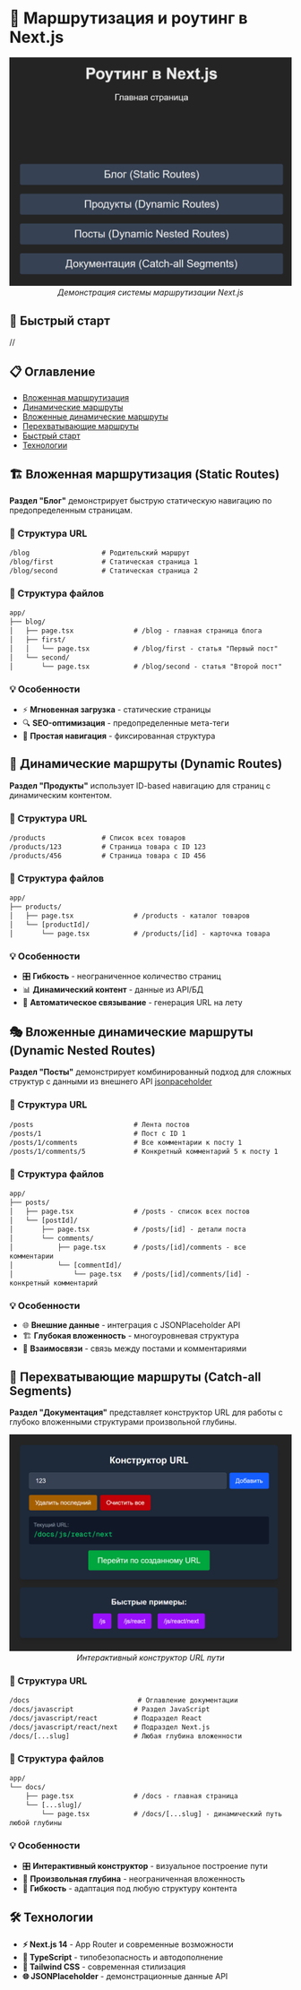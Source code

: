 # 🚀 Маршрутизация и роутинг в Next.js

<div align="center">

![Next Routing Interface](screenshots/next-routing.png)
_Демонстрация системы маршрутизации Next.js_

</div>

## 🚀 Быстрый старт

//

## 📋 Оглавление

- [Вложенная маршрутизация](#-вложенная-маршрутизация-static-routes)
- [Динамические маршруты](#-динамические-маршруты-dynamic-routes)
- [Вложенные динамические маршруты](#-вложенные-динамические-маршруты-dynamic-nested-routes)
- [Перехватывающие маршруты](#-перехватывающие-маршруты-catch-all-segments)
- [Быстрый старт](#-быстрый-старт)
- [Технологии](#-технологии)

## 🏗️ Вложенная маршрутизация (Static Routes)

**Раздел "Блог"** демонстрирует быструю статическую навигацию по предопределенным страницам.

### 🎯 Структура URL

```
/blog                  # Родительский маршрут
/blog/first            # Статическая страница 1
/blog/second           # Статическая страница 2
```

### 📁 Структура файлов

```
app/
├── blog/
│   ├── page.tsx               # /blog - главная страница блога
│   ├── first/
│   │   └── page.tsx           # /blog/first - статья "Первый пост"
│   └── second/
│       └── page.tsx           # /blog/second - статья "Второй пост"
```

### 💡 Особенности

- ⚡ **Мгновенная загрузка** - статические страницы
- 🔍 **SEO-оптимизация** - предопределенные мета-теги
- 🎯 **Простая навигация** - фиксированная структура

## 🔄 Динамические маршруты (Dynamic Routes)

**Раздел "Продукты"** использует ID-based навигацию для страниц с динамическим контентом.

### 🎯 Структура URL

```
/products              # Список всех товаров
/products/123          # Страница товара с ID 123
/products/456          # Страница товара с ID 456
```

### 📁 Структура файлов

```
app/
├── products/
│   ├── page.tsx               # /products - каталог товаров
│   └── [productId]/
│       └── page.tsx           # /products/[id] - карточка товара
```

### 💡 Особенности

- 🎛️ **Гибкость** - неограниченное количество страниц
- 📊 **Динамический контент** - данные из API/БД
- 🔗 **Автоматическое связывание** - генерация URL на лету

## 🎭 Вложенные динамические маршруты (Dynamic Nested Routes)

**Раздел "Посты"** демонстрирует комбинированный подход для сложных структур с данными из внешнего API [jsonpaceholder](https://jsonplaceholder.typicode.com/)

### 🎯 Структура URL

```
/posts                         # Лента постов
/posts/1                       # Пост с ID 1
/posts/1/comments              # Все комментарии к посту 1
/posts/1/comments/5            # Конкретный комментарий 5 к посту 1
```

### 📁 Структура файлов

```
app/
├── posts/
│   ├── page.tsx               # /posts - список всех постов
│   └── [postId]/
│       ├── page.tsx           # /posts/[id] - детали поста
│       └── comments/
│           ├── page.tsx       # /posts/[id]/comments - все комментарии
│           └── [commentId]/
│               └── page.tsx   # /posts/[id]/comments/[id] - конкретный комментарий
```

### 💡 Особенности

- 🌐 **Внешние данные** - интеграция с JSONPlaceholder API
- 🏗️ **Глубокая вложенность** - многоуровневая структура
- 🔄 **Взаимосвязи** - связь между постами и комментариями

## 🌟 Перехватывающие маршруты (Catch-all Segments)

**Раздел "Документация"** представляет конструктор URL для работы с глубоко вложенными структурами произвольной глубины.

<div align="center">

![Next Routing Interface](screenshots/next-routing-calc.png)
_Интерактивный конструктор URL пути_

</div>

### 🎯 Структура URL

```
/docs                           # Оглавление документации
/docs/javascript               # Раздел JavaScript
/docs/javascript/react         # Подраздел React
/docs/javascript/react/next    # Подраздел Next.js
/docs/[...slug]                # Любая глубина вложенности
```

### 📁 Структура файлов

```
app/
└── docs/
    ├── page.tsx               # /docs - главная страница
    └── [...slug]/
        └── page.tsx           # /docs/[...slug] - динамический путь любой глубины
```

### 💡 Особенности

- 🎛️ **Интерактивный конструктор** - визуальное построение пути
- 📏 **Произвольная глубина** - неограниченная вложенность
- 🔧 **Гибкость** - адаптация под любую структуру контента

## 🛠 Технологии

- **⚡ Next.js 14** - App Router и современные возможности
- **🎯 TypeScript** - типобезопасность и автодополнение
- **🎨 Tailwind CSS** - современная стилизация
- **🌐 JSONPlaceholder** - демонстрационные данные API
